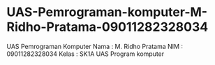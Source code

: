 # UAS-Pemrograman-komputer-M-Ridho-Pratama-09011282328034
UAS Pemrograman Komputer
Nama : M. Ridho Pratama
NIM : 09011282328034
Kelas : SK1A
UAS Program komputer

